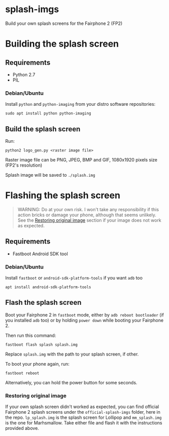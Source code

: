 # splash-imgs
Build your own splash screens for the Fairphone 2 (FP2)

# Building the splash screen

## Requirements

- Python 2.7
- PIL

### Debian/Ubuntu

Install `python` and `python-imaging` from your distro software repositories:

```
sudo apt install python python-imaging
```

## Build the splash screen

Run:

```
python2 logo_gen.py <raster image file>
```

Raster image file can be PNG, JPEG, BMP and GIF, 1080x1920 pixels size (FP2's resolution)

Splash image will be saved to `./splash.img`


# Flashing the splash screen

> WARNING: Do at your own risk. I won't take any responsibility if this action bricks or damage your phone, although that seems unlikely. See the [Restoring original image](#restoring-original-image) section if your image does not work as expected.

## Requirements

- Fastboot Android SDK tool

### Debian/Ubuntu

Install `fastboot` or `android-sdk-platform-tools` if you want `adb` too

```
apt install android-sdk-platform-tools
```

## Flash the splash screen

Boot your Fairphone 2 in `fastboot` mode, either by `adb reboot bootloader` (if you installed `adb` too) or by holding `power down` while booting your Fairphone 2.

Then run this command:
```
fastboot flash splash splash.img
```

Replace `splash.img` with the path to your splash screen, if other.

To boot your phone again, run:

```
fastboot reboot
```

Alternatively, you can hold the power button for some seconds.

### Restoring original image

If your own splash screen didn't worked as expected, you can find official Fairphone 2 splash screens under the `official-splash-imgs` folder, here in the repo. `lp_splash.img` is the splash screen for Lollipop and `mm_splash.img` is the one for Marhsmallow. Take either file and flash it with the instructions provided above.
